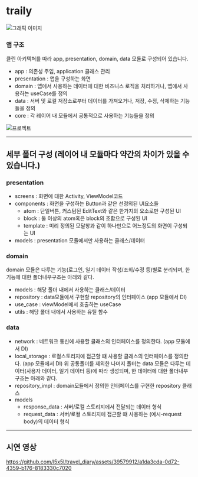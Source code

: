 # traily
![그래픽 이미지](https://github.com/l5x5l/travel_diary/assets/39579912/71d1da58-5225-422e-ac51-63f5b82b949d)

### 앱 구조
클린 아키텍쳐를 따라 app, presentation, domain, data 모듈로 구성되어 있습니다.
- app : 의존성 주입, application 클래스 관리
- presentation : 앱을 구성하는 화면
- domain : 앱에서 사용하는 데이터에 대한 비즈니스 로직을 처리하거나, 앱에서 사용하는 useCase를 정의
- data : 서버 및 로컬 저장소로부터 데이터를 가져오거나, 저장, 수정, 삭제하는 기능들을 정의
- core : 각 레이어 내 모듈에서 공통적으로 사용하는 기능들을 정의

![프로젝트](https://github.com/l5x5l/travel_diary/assets/39579912/07f8f70c-94f3-42fe-a305-1e4d95fada0f)


* * *

## 세부 폴더 구성 (레이어 내 모듈마다 약간의 차이가 있을 수 있습니다.)
### presentation
- screens : 화면에 대한 Activity, ViewModel코드
- components : 화면을 구성하는 Button과 같은 선정의된 UI요소들
  - atom : 단일버튼, 커스텀된 EditText와 같은 한가지의 요소로만 구성된 UI
  - block : 둘 이상의 atom혹은 block의 조합으로 구성된 UI
  - template : 미리 정의된 모달창과 같이 하나만으로 어느정도의 화면이 구성되는 UI
- models : presentation 모듈에서만 사용하는 클래스/데이터

### domain
domain 모듈은 다루는 기능(로그인, 일기 데이터 작성/조회/수정 등)별로 분리되며, 한 기능에 대한 폴더내부구조는 아래와 같다.
- models : 해당 폴더 내에서 사용하는 클래스/데이터
- repository : data모듈에서 구현할 repository의 인터페이스 (app 모듈에서 DI)
- use_case : viewModel에서 호출하는 useCase
- utils : 해당 폴더 내에서 사용하는 유틸 함수

### data
- network : 네트워크 통신에 사용할 클래스의 인터페이스를 정의한다. (app 모듈에서 DI)
- local_storage : 로컬스토리지에 접근할 떄 사용할 클래스의 인터페이스를 정의한다. (app 모듈에서 DI)
위 공통폴더를 제외한 나머지 폴터는 data 모듈은 다루는 데이터(사용자 데이터, 일기 데이터 등)에 따라 생성되며, 한 데이터에 대한 폴더내부구조는 아래와 같다.
- repository_impl : domain모듈에서 정의한 인터페이스를 구현한 repository 클래스
- models
  - response_data : 서버/로컬 스토리지에서 전달되는 데이터 형식
  - request_data : 서버/로컬 스토리지에 접근할 떄 사용하는 (예시-request body)의 데이터 형식
* * *

## 시연 영상

https://github.com/l5x5l/travel_diary/assets/39579912/a1da3cda-0d72-4359-b176-8183330c7020


